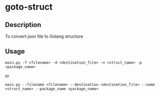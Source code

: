 # goto-struct

## Description

To convert json file to Golang structure

## Usage

```
main.py -f <filename> -d <destination_file> -n <struct_name> -p <package_name>
```
or
```
main.py --filename <filename> --destination <destination_file> --name <struct_name> --package_name <package_name>
```
